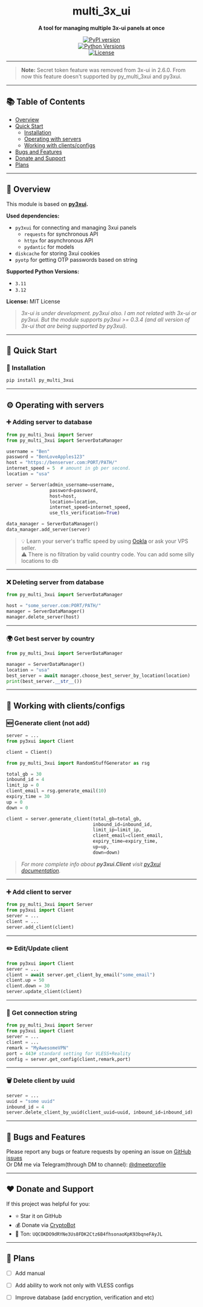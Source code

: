 
<div align="center">

# multi_3x_ui  
**A tool for managing multiple 3x-ui panels at once**  

[![PyPI version](https://img.shields.io/pypi/v/py_multi_3xui.svg)](https://pypi.org/project/py_multi_3xui/)  
[![Python Versions](https://img.shields.io/pypi/pyversions/py_multi_3xui.svg)](https://www.python.org/)  
[![License](https://img.shields.io/github/license/Dmeetrogon/py_multi_3xui.svg)](LICENSE)  

</div>

---

> **Note:** Secret token feature was removed from 3x-ui in 2.6.0. From now this feature doesn't supported by py_multi_3xui and py3xui.

---

## 📚 Table of Contents
- [Overview](#overview)
- [Quick Start](#quick-start)
  - [Installation](#installation)
  - [Operating with servers](#operating-with-servers)
  - [Working with clients/configs](#working-with-clientsconfigs)
- [Bugs and Features](#bugs-and-features)
- [Donate and Support](#donate-and-support)
- [Plans](#plans)

---

## 📖 Overview
This module is based on **[py3xui](https://github.com/iwatkot/py3xui).** 

**Used dependencies:**
- `py3xui` for connecting and managing 3xui panels  
  - `requests` for synchronous API  
  - `httpx` for asynchronous API  
  - `pydantic` for models  
- `diskcache` for storing 3xui cookies  
- `pyotp` for getting OTP passwords based on string  

**Supported Python Versions:**
- `3.11`
- `3.12`

**License:** MIT License  

> _3x-ui is under development. py3xui also. I am not related with 3x-ui or py3xui. But the module supports py3xui >= 0.3.4 (and all version of 3x-ui that are being supported by py3xui)._

---

## 🚀 Quick Start

### 💾 Installation
```bash
pip install py_multi_3xui
```

---

## ⚙️ Operating with servers

### ➕ Adding server to database
```python
from py_multi_3xui import Server
from py_multi_3xui import ServerDataManager

username = "Ben"
password = "BenLoveApples123"
host = "https://benserver.com:PORT/PATH/"
internet_speed = 5  # amount in gb per second.
location = "usa"

server = Server(admin_username=username,
                password=password,
                host=host,
                location=location,
                internet_speed=internet_speed,
                use_tls_verification=True)

data_manager = ServerDataManager()
data_manager.add_server(server)
```

> 💡 Learn your server's traffic speed by using [Ookla](https://www.speedtest.net/) or ask your VPS seller.  
> ⚠ There is no filtration by valid country code. You can add some silly locations to db

---

### ❌ Deleting server from database
```python
from py_multi_3xui import ServerDataManager

host = "some_server.com:PORT/PATH/"
manager = ServerDataManager()
manager.delete_server(host)
```

---

### 🌍 Get best server by country
```python
from py_multi_3xui import ServerDataManager

manager = ServerDataManager()
location = "usa"
best_server = await manager.choose_best_server_by_location(location)
print(best_server.__str__())
```

---

## 👥 Working with clients/configs

### 🆕 Generate client (not add)
```python
server = ...
from py3xui import Client

client = Client()

from py_multi_3xui import RandomStuffGenerator as rsg

total_gb = 30
inbound_id = 4
limit_ip = 0
client_email = rsg.generate_email(10)
expiry_time = 30
up = 0
down = 0

client = server.generate_client(total_gb=total_gb,
                                inbound_id=inbound_id,
                                limit_ip=limit_ip,
                                client_email=client_email,
                                expiry_time=expiry_time,
                                up=up,
                                down=down)
```
> _For more complete info about **py3xui.Client** visit [py3xui documentation](https://github.com/iwatkot/py3xui)._

---

### ➕ Add client to server
```python
from py_multi_3xui import Server
from py3xui import Client
server = ...
client = ...
server.add_client(client)
```

---

### ✏️ Edit/Update client
```python
from py3xui import Client
server = ...
client = await server.get_client_by_email("some_email")
client.up = 50
client.down = 30
server.update_client(client)
```

---

### 🔑 Get connection string
```python
from py_multi_3xui import Server
from py3xui import Client
server = ...
client = ...
remark = "MyAwesomeVPN"
port = 443# standard setting for VLESS+Reality
config = server.get_config(client,remark,port)
```

---

### 🗑 Delete client by uuid
```python
server = ...
uuid = "some uuid"
inbound_id = 4
server.delete_client_by_uuid(client_uuid=uuid, inbound_id=inbound_id)
```

---

## 🐞 Bugs and Features
Please report any bugs or feature requests by opening an issue on [GitHub issues](https://github.com/Dmeetrogon/py_multi_3xui/issues)  
Or DM me via Telegram(through DM to channel): [@dmeetprofile](https://t.me/dmeetprofile)

---

## ❤️ Donate and Support
If this project was helpful for you:  
- ⭐ Star it on GitHub  
- 💰 Donate via [CryptoBot](https://t.me/send?start=IVFCR3tEjcyk)  
- 💎 Ton: `UQCOKDO9dRYNe3Us8FDK2Ctz6B4fhsonaoKpK93bqneFAyJL`

---

## 📌 Plans
- [ ] Add manual
- [ ] Add ability to work not only with VLESS configs
- [ ] Improve database (add encryption, verification and etc)  









